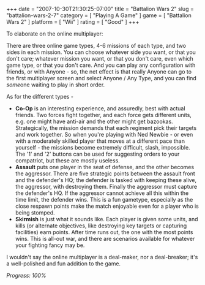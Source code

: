 +++
date = "2007-10-30T21:30:25-07:00"
title = "Battalion Wars 2"
slug = "battalion-wars-2-7"
category = [ "Playing A Game" ]
game = [ "Battalion Wars 2" ]
platform = [ "Wii" ]
rating = [ "Good" ]
+++

To elaborate on the online multiplayer:

There are three online game types, 4-6 missions of each type, and two sides in each mission.  You can choose whatever side you want, or that you don't care; whatever mission you want, or that you don't care, even which game type, or that you don't care.  And you can play any configuration with friends, or with Anyone - so, the net effect is that really Anyone can go to the first multiplayer screen and select Anyone / Any Type, and you can find <i>some</i>one waiting to play in short order.

As for the different types -

* <b>Co-Op</b> is an interesting experience, and assuredly, best with actual friends.  Two forces fight together, and each force gets different units, e.g. one might have anti-air and the other might get bazookas.  Strategically, the mission demands that each regiment pick their targets and work together.  So when you're playing with Ned Newbie - or even with a moderately skilled player that moves at a different pace than yourself - the missions become extremely difficult, slash, impossible.  The '1' and '2' buttons can be used for suggesting orders to your compatriot, but these are mostly useless.
* <b>Assault</b> puts one player in the seat of defense, and the other becomes the aggressor.  There are five strategic points between the assault front and the defender's HQ; the defender is tasked with keeping these alive, the aggressor, with destroying them.  Finally the aggressor must capture the defender's HQ.  If the aggressor cannot achieve all this within the time limit, the defender wins.  This is a fun gametype, especially as the close respawn points make the match enjoyable even for a player who is being stomped.
* <b>Skirmish</b> is just what it sounds like.  Each player is given some units, and kills (or alternate objectives, like destroying key targets or capturing facilities) earn points.  After time runs out, the one with the most points wins.  This is all-out war, and there are scenarios available for whatever your fighting fancy may be.

I wouldn't say the online multiplayer is a deal-maker, nor a deal-breaker; it's a well-polished and fun addition to the game.

<i>Progress: 100%</i>
